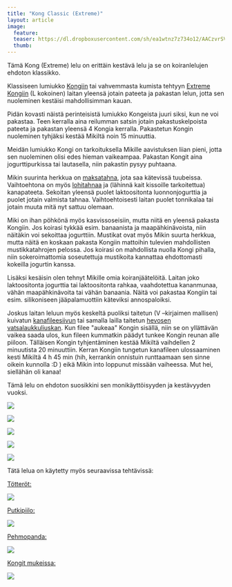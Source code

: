 ```yaml
---
title: "Kong Classic (Extreme)"
layout: article
image:
  feature:
  teaser: https://dl.dropboxusercontent.com/sh/ea1wtnz7z734o12/AACzvrSVdYBnDKj7SFfTyfA7a/aktivointilelut/kongit/DSC16731-245px.jpg
  thumb:
---
```


Tämä Kong (Extreme) lelu on erittäin kestävä lelu ja se on koiranlelujen ehdoton klassikko.

Klassiseen lumiukko [Kongiin](http://clk.tradedoubler.com/click?p(210840)a(2526211)g(19927404)url(http://www.zooplus.fi/shop/koirat/lelut/kong/kong_lelut/141705)) tai vahvemmasta kumista tehtyyn [Extreme Kongiin](http://clk.tradedoubler.com/click?p(210840)a(2526211)g(19927404)url(http://www.zooplus.fi/shop/koirat/lelut/kong/kong_lelut/141706)) (L kokoinen) laitan yleensä jotain pateeta ja pakastan lelun, jotta sen nuoleminen kestäisi mahdollisimman kauan.

Pidän kovasti näistä perinteisistä lumiukko Kongeista juuri siksi, kun ne voi pakastaa. Teen kerralla aina reilumman satsin jotain pakastuskelpoista pateeta ja pakastan yleensä 4 Kongia kerralla. Pakastetun Kongin nuoleminen tyhjäksi kestää Mikiltä noin 15 minuuttia.

Meidän lumiukko Kongi on tarkoituksella Mikille aavistuksen liian pieni, jotta sen nuoleminen olisi edes hieman vaikeampaa. Pakastan Kongit aina jogurttipurkissa tai lautasella, niin pakastin pysyy puhtaana.

Mikin suurinta herkkua on [maksatahna](http://clk.tradedoubler.com/click?p(210840)a(2526211)g(19927404)url(http://www.zooplus.fi/shop/koirat/luut/pikkuherkut/puruherkut/198443)), jota saa kätevissä tuubeissa. Vaihtoehtona on myös [lohitahnaa](http://clk.tradedoubler.com/click?p(210840)a(2526211)g(19927404)url(http://www.zooplus.fi/shop/kissat/herkut/kissantahnat/muut_tahnat/405572)) ja (lähinnä kait kissoille tarkoitettua) kanapateeta. Sekoitan yleensä puolet laktoositonta luonnonjogurttia ja puolet jotain valmista tahnaa. Vaihtoehtoisesti laitan puolet tonnikalaa tai jotain muuta mitä nyt sattuu olemaan.

Miki on ihan pöhkönä myös kasvissoseisiin, mutta niitä en yleensä pakasta Kongiin. Jos koirasi tykkää esim. banaanista ja maapähkinävoista, niin näitäkin voi sekoittaa jogurttiin. Mustikat ovat myös Mikin suurta herkkua, mutta näitä en koskaan pakasta Kongiin mattoihin tulevien mahdollisten mustikkatahrojen pelossa. Jos koirasi on mahdollista nuolla Kongi pihalla, niin sokeroimattomia soseutettuja mustikoita kannattaa ehdottomasti kokeilla jogurtin kanssa.

Lisäksi kesäisin olen tehnyt Mikille omia koiranjäätelöitä. Laitan joko laktoositonta jogurttia tai laktoositonta rahkaa, vaahdotettua kananmunaa, vähän maapähkinävoita tai vähän banaania. Näitä voi pakastaa Kongiin tai esim. silikoniseen jääpalamuottiin käteviksi annospaloiksi.

Joskus laitan leluun myös keskeltä puoliksi taitetun (V –kirjaimen mallisen) kuivatun [kanafileesiivun](http://clk.tradedoubler.com/click?p(210840)a(2526211)g(19927404)url(http://www.zooplus.fi/shop/koirat/luut/rocco/rocco_puruliuskat/534985)) tai samalla lailla taitetun [hevosen vatsalaukkuliuskan](http://clk.tradedoubler.com/click?p(210840)a(2526211)g(19927404)url(http://www.zooplus.fi/shop/koirat/luut/hevosenliha/214068)). Kun filee "aukeaa" Kongin sisällä, niin se on yllättävän vaikea saada ulos, kun fileen kummatkin päädyt tunkee Kongin reunan alle piiloon. Tälläisen Kongin tyhjentäminen kestää Mikiltä vaihdellen 2 minuutista 20 minuuttiin. Kerran Kongiin tungetun kanafileen ulossaaminen kesti Mikiltä 4 h 45 min (hih, kerrankin onnistuin runttaamaan sen sinne oikein kunnolla :D ) eikä Mikin into loppunut missään vaiheessa. Mut hei, siellähän oli kanaa!

Tämä lelu on ehdoton suosikkini sen monikäyttöisyyden ja kestävyyden vuoksi.

[![](https://dl.dropboxusercontent.com/sh/ea1wtnz7z734o12/AAD177-tPP7Bv2zCFS91_1_da/aktivointilelut/kongit/DSC16731_2-800px.jpg)](https://dl.dropboxusercontent.com/sh/ea1wtnz7z734o12/AADF6PI-JLkAoONYtFslr74da/aktivointilelut/kongit/DSC16731_2.jpg)

[![](https://dl.dropboxusercontent.com/sh/ea1wtnz7z734o12/AACijOdVL8Lw6PdxutHyU6DZa/aktivointilelut/kongit/DSC19223_2-800px.jpg)](https://dl.dropboxusercontent.com/sh/ea1wtnz7z734o12/AADbkl3kfuZhs-pmx8aq4jxfa/aktivointilelut/kongit/DSC19223_2.jpg)

[![](https://dl.dropboxusercontent.com/sh/ea1wtnz7z734o12/AADjXqaP1o2ICuCeiAtCprWca/aktivointilelut/kongit/DSC19253_2-800px.jpg)](https://dl.dropboxusercontent.com/sh/ea1wtnz7z734o12/AAAwMQWFwdPu0YMLjEqwmVC6a/aktivointilelut/kongit/DSC19253_2.jpg)

[![](https://dl.dropboxusercontent.com/sh/ea1wtnz7z734o12/AACpnTsdiwZCyQ6ZzHdtR-wRa/aktivointilelut/kongit/DSC14116_2-800px.jpg)](https://dl.dropboxusercontent.com/sh/ea1wtnz7z734o12/AAC3IwQozsDOm3fS-BjNzfLWa/aktivointilelut/kongit/DSC14116_2.jpg)

[![](https://dl.dropboxusercontent.com/sh/ea1wtnz7z734o12/AACSvU-T9N-EddwzX3dEGK6ma/aktivointilelut/kongit/DSC30350_2-800px.jpg)](https://dl.dropboxusercontent.com/sh/ea1wtnz7z734o12/AADQslRdrUkVJ7i3JiKyihMxa/aktivointilelut/kongit/DSC30350_2.jpg)

Tätä lelua on käytetty myös seuraavissa tehtävissä:

[Tötteröt:](/aktivointi/totterot/)

[![](https://dl.dropboxusercontent.com/sh/ea1wtnz7z734o12/AACOZAAx7MN9lSDAZuzxKTyPa/aktivointi/totterot/DSC40378-800px.jpg)](/aktivointi/totterot/)

[Putkipiilo:](/aktivointi/putkipiilo/)

[![](https://dl.dropboxusercontent.com/sh/ea1wtnz7z734o12/AADb_1jJmaZ2HAOTX1KXkhLDa/aktivointi/putkipiilo/DSC47917-800px.jpg)](/aktivointi/putkipiilo/)

[Pehmopanda:](/aktivointi/pehmopanda/)

[![](https://dl.dropboxusercontent.com/sh/ea1wtnz7z734o12/AAAovy7RC8sMOubZ18cCUyvxa/aktivointi/pehmopanda/DSC49437-800px.jpg)](/aktivointi/pehmopanda/)

[Kongit mukeissa:](/aktivointi/kongit-mukeissa/)

[![](https://dl.dropboxusercontent.com/sh/ea1wtnz7z734o12/AAAPad9TgyJqORWgVqVVHFZ1a/aktivointi/kongit-mukeissa/DSC48179-800px.jpg)](/aktivointi/kongit-mukeissa/)
